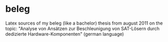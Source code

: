 # beleg
Latex sources of my beleg (like a bachelor) thesis from august 2011 on the topic: "Analyse von Ansätzen zur Beschleunigung von SAT-Lösern durch dedizierte Hardware-Komponenten" (german language)
